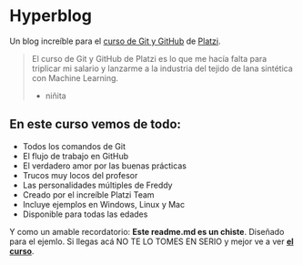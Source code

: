 # Hyperblog
Un blog increíble para el [curso de Git y GitHub](https://platzi.com/cursos/git-github/ "curso de Git y GitHub") de [Platzi](https://platzi.com/home "Platzi").

>El curso de Git y GitHub de Platzi es lo que me hacía falta para triplicar mi salario y lanzarme a la industria del tejido de lana sintética con Machine Learning.
> - niñita

## En este curso vemos de todo:
* Todos los comandos de Git
* El flujo de trabajo en GitHub
* El verdadero amor por las buenas prácticas
* Trucos muy locos del profesor
* Las personalidades múltiples de Freddy
* Creado por el increíble Platzi Team
* Incluye ejemplos en Windows, Linux y Mac
* Disponible para todas las edades

Y como un amable recordatorio: **Este readme.md es un chiste**. Diseñado para el ejemlo. Si llegas acá NO TE LO TOMES EN SERIO y mejor ve a ver [**el curso**](https://platzi.com/cursos/git-github/ "el curso").
